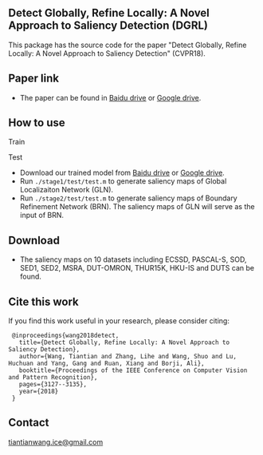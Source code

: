 
## Detect Globally, Refine Locally: A Novel Approach to Saliency Detection (DGRL)
This package has the source code for the paper "Detect Globally, Refine Locally: A Novel Approach to Saliency Detection" (CVPR18).

## Paper link
* The paper can be found in [Baidu drive](https://pan.baidu.com/s/177EfYKf48VDzflB0S7zL2w) or [Google drive](https://drive.google.com/open?id=17MyYRD5kbSFMn0bw7s5pbmWRU-R6_LiR).

## How to use
Train

Test
* Download our trained model from [Baidu drive](https://pan.baidu.com/s/1TqIsKJrRbiQUhOGq1brCDg) or [Google drive](https://drive.google.com/open?id=12uRLj3CnjkLsq4fggJPox-PXh4uuy_FG).
* Run `./stage1/test/test.m` to generate saliency maps of Global Localizaiton Network (GLN). 
* Run `./stage2/test/test.m` to generate saliency maps of Boundary Refinement Network (BRN). 
The saliency maps of GLN will serve as the input of BRN.


## Download
* The saliency maps on 10 datasets including ECSSD, PASCAL-S, SOD, SED1, SED2, MSRA, DUT-OMRON, THUR15K, HKU-IS and DUTS 
can be found.

## Cite this work
If you find this work useful in your research, please consider citing:

     @inproceedings{wang2018detect,
       title={Detect Globally, Refine Locally: A Novel Approach to Saliency Detection},
       author={Wang, Tiantian and Zhang, Lihe and Wang, Shuo and Lu, Huchuan and Yang, Gang and Ruan, Xiang and Borji, Ali},
       booktitle={Proceedings of the IEEE Conference on Computer Vision and Pattern Recognition},
       pages={3127--3135},
       year={2018}
     }
     

## Contact
tiantianwang.ice@gmail.com



